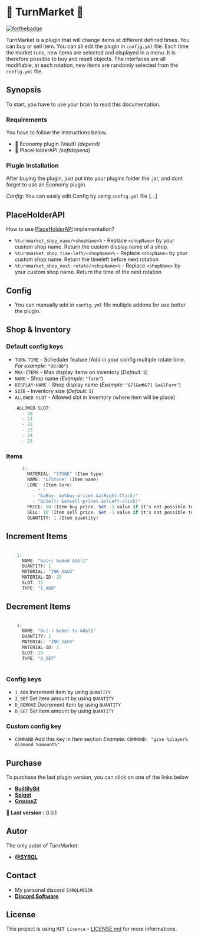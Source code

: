 # 🔁 TurnMarket 🔁

[![forthebadge](http://forthebadge.com/images/badges/built-with-love.svg)](http://forthebadge.com)

TurnMarket is a plugin that will change items at different defined times. You can buy or sell item. You can all edit the plugin in ``config.yml`` file.
Each time the market runs, new items are selected and displayed in a menu. It is therefore possible to buy and resell objects.
The interfaces are all modifiable, at each rotation, new items are randomly selected from the ``config.yml`` file.

## Synopsis

To start, you have to use your brain to read this documentation.

### Requirements

You have to follow the instructions below.

- 💸 Economy plugin (Vault) _(depend)_
- 💙 PlaceHolderAPI _(softdepend)_

### Plugin Installation

After buying the plugin, just put into your plugins folder the .jar, and dont forget to use an Economy plugin.

_Config_: You can easily edit Config by using ``config.yml`` file [...]

## PlaceHolderAPI

How to use [PlaceHolderAPI](https://www.spigotmc.org/resources/placeholderapi.6245) implementation?

* ``%turnmarket_shop_name/<shopName>%`` -  Replace ``<shopName>`` by your custom shop name. Return the custom display name of a shop.
* ``%turnmarket_shop_time-left/<shopName>%`` -  Replace ``<shopName>`` by your custom shop name. Return the timeleft before next rotation
* ``%turnmarket_shop_next-rotate/<shopName>%`` -  Replace ``<shopName>`` by your custom shop name. Return the time of the next rotation

## Config

* You can manually add in ``config.yml`` file multiple addons for use better the plugin.

## **Shop & Inventory**

### Default config keys

* ``` TURN-TIME ``` - Scheduler feature (Add in your config multiple rotate time. _For example:_ ``"08:00"``)
* ``` MAX-ITEMS ``` - Max display items on inventory (_Default:_ ``5``)
* ``` NAME ``` - Shop name (_Example:_ ``"farm"``)
* ``` DISPLAY-NAME ``` - Shop display name (_Example:_ ``"&7[&e⛃&7] &e&lFarm"``)
* ``` SIZE ``` - Inventory size (_Default:_ ``5``)
* ``` ALLOWED-SLOT ``` - Allowed slot in inventory (where item will be place)

```java    
    ALLOWED-SLOT:
      - 20
      - 21
      - 22
      - 23
      - 24
      - 25
```

### Items

```java
      1:
        MATERIAL: "STONE" (Item type)
        NAME: "&7Stone" (Item name)
        LORE: (Item lore)
          - " "
          - "&aBuy: &e%buy-price% &a(Right-Click)"
          - "&cSell: &e%sell-price% &c(Left-click)"
        PRICE: 50 (Item buy price. Set -1 value if it's not possible to buy)
        SELL: 10 (Item sell price. Set -1 value if it's not possible to sell)
        QUANTITY: 1 (Item quantity)
```

## Increment Items

```java

    1:
      NAME: "&a(+) &eAdd &6&l1"
      QUANTITY: 1
      MATERIAL: "INK_SACK"
      MATERIAL-ID: 10
      SLOT: 15
      TYPE: "I_ADD"

```
## Decrement Items

```java

    4:
      NAME: "&c(-) &eSet to &6&l1"
      QUANTITY: 1
      MATERIAL: "INK_SACK"
      MATERIAL-ID: 1
      SLOT: 29
      TYPE: "D_SET"
      
```

### Config keys

* ``` I_ADD ``` Increment item by using ``QUANTITY``
* ``` I_SET ``` Set item amount by using ``QUANTITY``
* ``` D_REMOVE ``` Decrement item by using ``QUANTITY``
* ``` D_SET ``` Set item amount by using ``QUANTITY``

### Custom config key

* ``` COMMAND ``` Add this key in Item section _Example:_ ``COMMAND: "give %player% diamond %amount%"``

## Purchase
To purchase the last plugin version, you can click on one of the links below

* **[BuiltByBit](https://builtbybit.com/)**
* **[Spigot](https://spigotmc.com/)**
* **[GroupeZ](https://groupez.dev/resources)**

**🌟 Last version :** 0.0.1

## Autor
The only autor of TurnMarket:
* **[@SYRQL](https://github.com/Syrql_)**


## Contact

* My personal discord ``SYRQL#0139``
* **[Discord Software](https://discord.gg/mK6Q2ddTcy)**

## License

This project is using ``MIT Licence`` - [LICENSE.md](LICENSE) for more informations.

